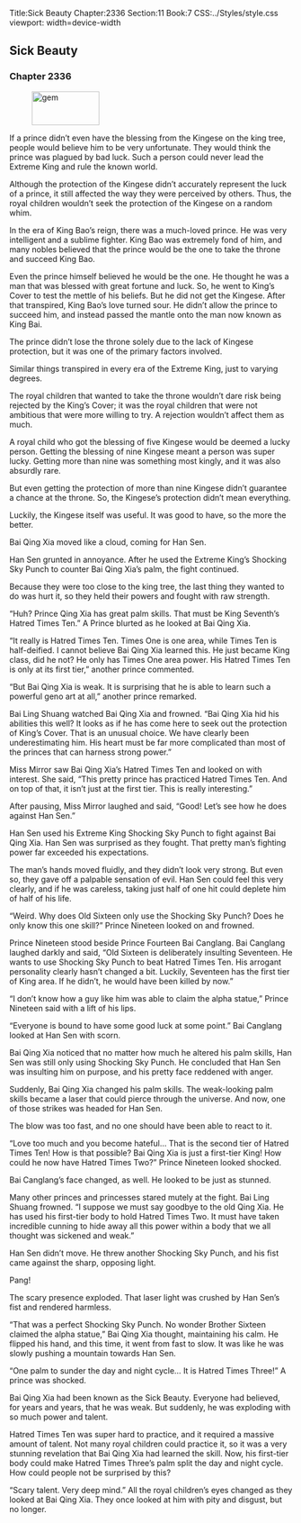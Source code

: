 Title:Sick Beauty 
Chapter:2336 
Section:11 
Book:7 
CSS:../Styles/style.css 
viewport: width=device-width
  
## Sick Beauty
### Chapter 2336 
<figure>
	<img src="../Images/gem.gif" alt="gem" id="gem" width="120" height="60" />
</figure>
  

  
  If a prince didn’t even have the blessing from the Kingese on the king tree, people would believe him to be very unfortunate. They would think the prince was plagued by bad luck. Such a person could never lead the Extreme King and rule the known world.

Although the protection of the Kingese didn’t accurately represent the luck of a prince, it still affected the way they were perceived by others. Thus, the royal children wouldn’t seek the protection of the Kingese on a random whim.

In the era of King Bao’s reign, there was a much-loved prince. He was very intelligent and a sublime fighter. King Bao was extremely fond of him, and many nobles believed that the prince would be the one to take the throne and succeed King Bao.

Even the prince himself believed he would be the one. He thought he was a man that was blessed with great fortune and luck. So, he went to King’s Cover to test the mettle of his beliefs. But he did not get the Kingese. After that transpired, King Bao’s love turned sour. He didn’t allow the prince to succeed him, and instead passed the mantle onto the man now known as King Bai.

The prince didn’t lose the throne solely due to the lack of Kingese protection, but it was one of the primary factors involved.

Similar things transpired in every era of the Extreme King, just to varying degrees.

The royal children that wanted to take the throne wouldn’t dare risk being rejected by the King’s Cover; it was the royal children that were not ambitious that were more willing to try. A rejection wouldn’t affect them as much.

A royal child who got the blessing of five Kingese would be deemed a lucky person. Getting the blessing of nine Kingese meant a person was super lucky. Getting more than nine was something most kingly, and it was also absurdly rare.

But even getting the protection of more than nine Kingese didn’t guarantee a chance at the throne. So, the Kingese’s protection didn’t mean everything.

Luckily, the Kingese itself was useful. It was good to have, so the more the better.

Bai Qing Xia moved like a cloud, coming for Han Sen.

Han Sen grunted in annoyance. After he used the Extreme King’s Shocking Sky Punch to counter Bai Qing Xia’s palm, the fight continued.

Because they were too close to the king tree, the last thing they wanted to do was hurt it, so they held their powers and fought with raw strength.

“Huh? Prince Qing Xia has great palm skills. That must be King Seventh’s Hatred Times Ten.” A Prince blurted as he looked at Bai Qing Xia.

“It really is Hatred Times Ten. Times One is one area, while Times Ten is half-deified. I cannot believe Bai Qing Xia learned this. He just became King class, did he not? He only has Times One area power. His Hatred Times Ten is only at its first tier,” another prince commented.

“But Bai Qing Xia is weak. It is surprising that he is able to learn such a powerful geno art at all,” another prince remarked.

Bai Ling Shuang watched Bai Qing Xia and frowned. “Bai Qing Xia hid his abilities this well? It looks as if he has come here to seek out the protection of King’s Cover. That is an unusual choice. We have clearly been underestimating him. His heart must be far more complicated than most of the princes that can harness strong power.”

Miss Mirror saw Bai Qing Xia’s Hatred Times Ten and looked on with interest. She said, “This pretty prince has practiced Hatred Times Ten. And on top of that, it isn’t just at the first tier. This is really interesting.”

After pausing, Miss Mirror laughed and said, “Good! Let’s see how he does against Han Sen.”

Han Sen used his Extreme King Shocking Sky Punch to fight against Bai Qing Xia. Han Sen was surprised as they fought. That pretty man’s fighting power far exceeded his expectations.

The man’s hands moved fluidly, and they didn’t look very strong. But even so, they gave off a palpable sensation of evil. Han Sen could feel this very clearly, and if he was careless, taking just half of one hit could deplete him of half of his life.

“Weird. Why does Old Sixteen only use the Shocking Sky Punch? Does he only know this one skill?” Prince Nineteen looked on and frowned.

Prince Nineteen stood beside Prince Fourteen Bai Canglang. Bai Canglang laughed darkly and said, “Old Sixteen is deliberately insulting Seventeen. He wants to use Shocking Sky Punch to beat Hatred Times Ten. His arrogant personality clearly hasn’t changed a bit. Luckily, Seventeen has the first tier of King area. If he didn’t, he would have been killed by now.”

“I don’t know how a guy like him was able to claim the alpha statue,” Prince Nineteen said with a lift of his lips.

“Everyone is bound to have some good luck at some point.” Bai Canglang looked at Han Sen with scorn.

Bai Qing Xia noticed that no matter how much he altered his palm skills, Han Sen was still only using Shocking Sky Punch. He concluded that Han Sen was insulting him on purpose, and his pretty face reddened with anger.

Suddenly, Bai Qing Xia changed his palm skills. The weak-looking palm skills became a laser that could pierce through the universe. And now, one of those strikes was headed for Han Sen.

The blow was too fast, and no one should have been able to react to it.

“Love too much and you become hateful… That is the second tier of Hatred Times Ten! How is that possible? Bai Qing Xia is just a first-tier King! How could he now have Hatred Times Two?” Prince Nineteen looked shocked.

Bai Canglang’s face changed, as well. He looked to be just as stunned.

Many other princes and princesses stared mutely at the fight. Bai Ling Shuang frowned. “I suppose we must say goodbye to the old Qing Xia. He has used his first-tier body to hold Hatred Times Two. It must have taken incredible cunning to hide away all this power within a body that we all thought was sickened and weak.”

Han Sen didn’t move. He threw another Shocking Sky Punch, and his fist came against the sharp, opposing light.

Pang!

The scary presence exploded. That laser light was crushed by Han Sen’s fist and rendered harmless.

“That was a perfect Shocking Sky Punch. No wonder Brother Sixteen claimed the alpha statue,” Bai Qing Xia thought, maintaining his calm. He flipped his hand, and this time, it went from fast to slow. It was like he was slowly pushing a mountain towards Han Sen.

“One palm to sunder the day and night cycle… It is Hatred Times Three!” A prince was shocked.

Bai Qing Xia had been known as the Sick Beauty. Everyone had believed, for years and years, that he was weak. But suddenly, he was exploding with so much power and talent.

Hatred Times Ten was super hard to practice, and it required a massive amount of talent. Not many royal children could practice it, so it was a very stunning revelation that Bai Qing Xia had learned the skill. Now, his first-tier body could make Hatred Times Three’s palm split the day and night cycle. How could people not be surprised by this?

“Scary talent. Very deep mind.” All the royal children’s eyes changed as they looked at Bai Qing Xia. They once looked at him with pity and disgust, but no longer.
